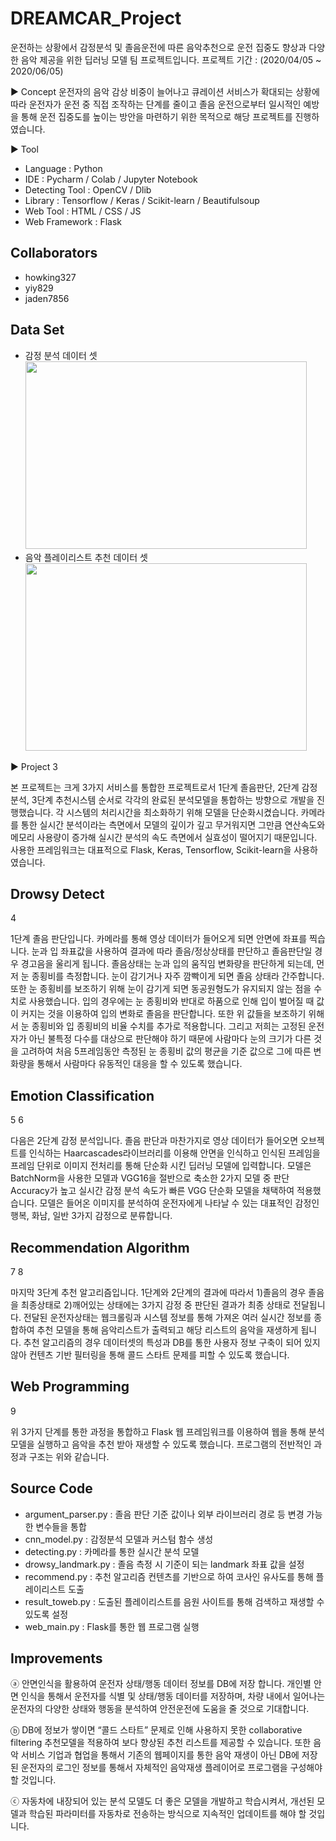 # DREAMCAR_Project
운전하는 상황에서 감정분석 및 졸음운전에 따른 음악추천으로 운전 집중도 향상과 다양한 음악 제공을 위한 딥러닝 모델 팀 프로젝트입니다.
프로젝트 기간 : (2020/04/05 ~ 2020/06/05)

▶ Concept
운전자의 음악 감상 비중이 늘어나고 큐레이션 서비스가 확대되는 상황에 따라 운전자가 운전 중 직접 조작하는 단계를 줄이고 졸음 운전으로부터 일시적인 예방을 통해 운전 집중도를 높이는 방안을 마련하기 위한 목적으로 해당 프로젝트를 진행하였습니다.

▶ Tool
* Language : Python
* IDE : Pycharm / Colab / Jupyter Notebook
* Detecting Tool : OpenCV / Dlib
* Library : Tensorflow / Keras / Scikit-learn / Beautifulsoup
* Web Tool : HTML / CSS / JS
* Web Framework : Flask

## Collaborators
* howking327
* yiy829
* jaden7856

## Data Set
* 감정 분석 데이터 셋
<img src="C:\Users\User\Desktop\취업\GitFile\dreamcar/1.jpg" width="450px" height="300px"></img><br/>
* 음악 플레이리스트 추천 데이터 셋
<img src="C:\Users\User\Desktop\취업\GitFile\dreamcar/2.jpg" width="450px" height="300px"></img><br/>

▶ Project
3

본 프로젝트는 크게 3가지 서비스를 통합한 프로젝트로서 1단계 졸음판단, 2단계 감정분석, 3단계 추천시스템 순서로 각각의 완료된 분석모델을 통합하는 방향으로 개발을 진행했습니다. 각 시스템의 처리시간을 최소화하기 위해 모델을 단순화시켰습니다. 카메라를 통한 실시간 분석이라는 측면에서 모델의 깊이가 깊고 무거워지면 그만큼 연산속도와 메모리 사용량이 증가해 실시간 분석의 속도 측면에서 실효성이 떨어지기 때문입니다. 사용한 프레임워크는 대표적으로 Flask, Keras, Tensorflow, Scikit-learn을 사용하였습니다.

## Drowsy Detect
4

1단계 졸음 판단입니다. 카메라를 통해 영상 데이터가 들어오게 되면 안면에 좌표를 찍습니다. 눈과 입 좌표값을 사용하여 결과에 따라 졸음/정상상태를 판단하고 졸음판단일 경우 경고음을 울리게 됩니다. 졸음상태는 눈과 입의 움직임 변화량을 판단하게 되는데, 먼저 눈 종횡비를 측정합니다. 눈이 감기거나 자주 깜빡이게 되면 졸음 상태라 간주합니다. 또한 눈 종횡비를 보조하기 위해 눈이 감기게 되면 동공원형도가 유지되지 않는 점을 수치로 사용했습니다. 입의 경우에는 눈 종횡비와 반대로 하품으로 인해 입이 벌어질 때 값이 커지는 것을 이용하여 입의 변화로 졸음을 판단합니다. 또한 위 값들을 보조하기 위해서 눈 종횡비와 입 종횡비의 비율 수치를 추가로 적용합니다. 그리고 저희는 고정된 운전자가 아닌 불특정 다수를 대상으로 판단해야 하기 때문에 사람마다 눈의 크기가 다른 것을 고려하여 처음 5프레임동안 측정된 눈 종횡비 값의 평균을 기준 값으로 그에 따른 변화량을 통해서 사람마다 유동적인 대응을 할 수 있도록 했습니다.

## Emotion Classification
5 6

다음은 2단계 감정 분석입니다. 졸음 판단과 마찬가지로 영상 데이터가 들어오면 오브젝트를 인식하는 Haarcascades라이브러리를 이용해 안면을 인식하고 인식된 프레임을 프레임 단위로 이미지 전처리를 통해 단순화 시킨 딥러닝 모델에 입력합니다. 모델은 BatchNorm을 사용한 모델과 VGG16을 절반으로 축소한 2가지 모델 중 판단 Accuracy가 높고 실시간 감정 분석 속도가 빠른 VGG 단순화 모델을 채택하여 적용했습니다. 모델은 들어온 이미지를 분석하여 운전자에게 나타날 수 있는 대표적인 감정인 행복, 화남, 일반 3가지 감정으로 분류합니다.

## Recommendation Algorithm
7 8

마지막 3단계 추천 알고리즘입니다. 1단계와 2단계의 결과에 따라서 1)졸음의 경우 졸음을 최종상태로 2)깨어있는 상태에는 3가지 감정 중 판단된 결과가 최종 상태로 전달됩니다. 전달된 운전자상태는 웹크롤링과 시스템 정보를 통해 가져온 여러 실시간 정보를 종합하여 추천 모델을 통해 음악리스트가 출력되고 해당 리스트의 음악을 재생하게 됩니다. 추천 알고리즘의 경우 데이터셋의 특성과 DB를 통한 사용자 정보 구축이 되어 있지 않아 컨텐츠 기반 필터링을 통해 콜드 스타트 문제를 피할 수 있도록 했습니다.

## Web Programming
9

위 3가지 단계를 통한 과정을 통합하고 Flask 웹 프레임워크를 이용하여 웹을 통해 분석 모델을 실행하고 음악을 추천 받아 재생할 수 있도록 했습니다. 프로그램의 전반적인 과정과 구조는 위와 같습니다.

## Source Code
* argument_parser.py : 졸음 판단 기준 값이나 외부 라이브러리 경로 등 변경 가능한 변수들을 통합
* cnn_model.py : 감정분석 모델과 커스텀 함수 생성
* detecting.py : 카메라를 통한 실시간 분석 모델
* drowsy_landmark.py : 졸음 측정 시 기준이 되는 landmark 좌표 값을 설정
* recommend.py : 추천 알고리즘 컨텐츠를 기반으로 하여 코사인 유사도를 통해 플레이리스트 도출
* result_toweb.py : 도출된 플레이리스트를 음원 사이트를 통해 검색하고 재생할 수 있도록 설정
* web_main.py : Flask를 통한 웹 프로그램 실행

## Improvements
ⓐ 안면인식을 활용하여 운전자 상태/행동 데이터 정보를 DB에 저장 합니다. 개인별 안면 인식을 통해서 운전자를 식별 및 상태/행동 데이터를 저장하며, 차량 내에서 일어나는 운전자의 다양한 상태와 행동을 분석하여 안전운전에 도움을 줄 것으로 기대합니다.

ⓑ DB에 정보가 쌓이면 “콜드 스타트” 문제로 인해 사용하지 못한 collaborative filtering 추천모델을 적용하여 보다 향상된 추천 리스트를 제공할 수 있습니다. 또한 음악 서비스 기업과 협업을 통해서 기존의 웹페이지를 통한 음악 재생이 아닌 DB에 저장된 운전자의 로그인 정보를 통해서 자체적인 음악재생 플레이어로 프로그램을 구성해야 할 것입니다.

ⓒ 자동차에 내장되어 있는 분석 모델도 더 좋은 모델을 개발하고 학습시켜서, 개선된 모델과 학습된 파라미터를 자동차로 전송하는 방식으로 지속적인 업데이트를 해야 할 것입니다.
